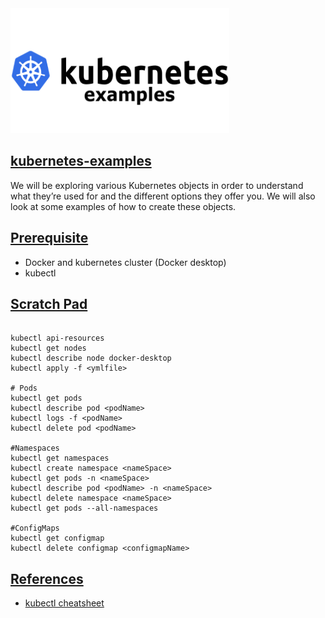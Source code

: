 <img src="img/header.png" width="350" height="200">

## [kubernetes-examples](#kubernetes-examples)
We will be exploring various Kubernetes objects in order to understand what they’re used for and the different options they offer you. 
We will also look at some examples of how to create these objects. 

## [Prerequisite](#prerequisite)
* Docker and kubernetes cluster (Docker desktop)
* kubectl

## [Scratch Pad](#scratch-pad)
```

kubectl api-resources
kubectl get nodes
kubectl describe node docker-desktop
kubectl apply -f <ymlfile>

# Pods
kubectl get pods
kubectl describe pod <podName>
kubectl logs -f <podName>
kubectl delete pod <podName>

#Namespaces
kubectl get namespaces
kubectl create namespace <nameSpace>
kubectl get pods -n <nameSpace>
kubectl describe pod <podName> -n <nameSpace>
kubectl delete namespace <nameSpace>
kubectl get pods --all-namespaces

#ConfigMaps
kubectl get configmap
kubectl delete configmap <configmapName>
```

## [References](#references)

- [kubectl cheatsheet](https://kubernetes.io/docs/reference/kubectl/cheatsheet/)

